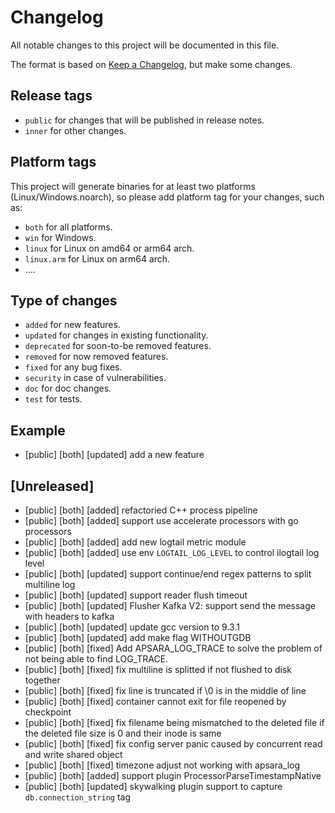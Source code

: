 # Changelog

All notable changes to this project will be documented in this file.

The format is based on [Keep a Changelog](https://keepachangelog.com/en/1.0.0/), but make some changes.

## Release tags

- `public` for changes that will be published in release notes.
- `inner` for other changes.

## Platform tags

This project will generate binaries for at least two platforms (Linux/Windows.noarch), so please add platform tag for
your changes, such as:

- `both` for all platforms.
- `win` for Windows.
- `linux` for Linux on amd64 or arm64 arch.
- `linux.arm` for Linux on arm64 arch.
- ....

## Type of changes

- `added` for new features.
- `updated` for changes in existing functionality.
- `deprecated` for soon-to-be removed features.
- `removed` for now removed features.
- `fixed` for any bug fixes.
- `security` in case of vulnerabilities.
- `doc` for doc changes.
- `test` for tests.

## Example

- [public] [both] [updated] add a new feature

## [Unreleased]

- [public] [both] [added] refactoried C++ process pipeline
- [public] [both] [added] support use accelerate processors with go processors
- [public] [both] [added] add new logtail metric module
- [public] [both] [added] use env `LOGTAIL_LOG_LEVEL` to control ilogtail log level
- [public] [both] [updated] support continue/end regex patterns to split multiline log
- [public] [both] [updated] support reader flush timeout
- [public] [both] [updated] Flusher Kafka V2: support send the message with headers to kafka
- [public] [both] [updated] update gcc version to 9.3.1
- [public] [both] [updated] add make flag WITHOUTGDB
- [public] [both] [fixed] Add APSARA\_LOG\_TRACE to solve the problem of not being able to find LOG\_TRACE.
- [public] [both] [fixed] fix multiline is splitted if not flushed to disk together
- [public] [both] [fixed] fix line is truncated if \0 is in the middle of line
- [public] [both] [fixed] container cannot exit for file reopened by checkpoint
- [public] [both] [fixed] fix filename being mismatched to the deleted file if the deleted file size is 0 and their inode is same
- [public] [both] [fixed] fix config server panic caused by concurrent read and write shared object
- [public] [both] [fixed] timezone adjust not working with apsara\_log
- [public] [both] [added] support plugin ProcessorParseTimestampNative
- [public] [both] [updated] skywalking plugin support to capture `db.connection_string` tag 